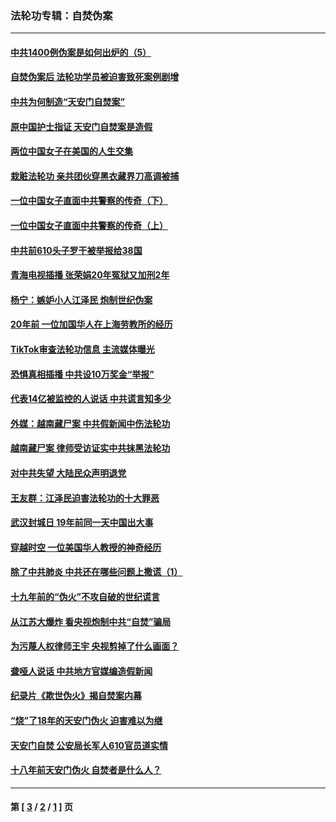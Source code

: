 ### 法轮功专辑：自焚伪案
---
#### [中共1400例伪案是如何出炉的（5）](../../pages/nf5562/n13226831.md?11150430) 
#### [自焚伪案后 法轮功学员被迫害致死案例剧增](../../pages/nf5562/n13190600.md?11150430) 
#### [中共为何制造“天安门自焚案”](../../pages/nf5562/n13183270.md?11150430) 
#### [原中国护士指证 天安门自焚案是造假](../../pages/nf5562/n13172289.md?11150430) 
#### [两位中国女子在美国的人生交集](../../pages/nf5562/n13156138.md?11150430) 
#### [栽赃法轮功 亲共团伙穿黑衣藏界刀高调被捕](../../pages/nf5562/n13073780.md?11150430) 
#### [一位中国女子直面中共警察的传奇（下）](../../pages/nf5562/n12989706.md?11150430) 
#### [一位中国女子直面中共警察的传奇（上）](../../pages/nf5562/n12985072.md?11150430) 
#### [中共前610头子罗干被举报给38国](../../pages/nf5562/n12975419.md?11150430) 
#### [青海电视插播 张荣娟20年冤狱又加刑2年](../../pages/nf5562/n12738166.md?11150430) 
#### [杨宁：嫉妒小人江泽民 炮制世纪伪案](../../pages/nf5562/n12724108.md?11150430) 
#### [20年前 一位加国华人在上海劳教所的经历](../../pages/nf5562/n12707932.md?11150430) 
#### [TikTok审查法轮功信息 主流媒体曝光](../../pages/nf5562/n12362336.md?11150430) 
#### [恐惧真相插播 中共设10万奖金“举报”](../../pages/nf5562/n12306396.md?11150430) 
#### [代表14亿被监控的人说话 中共谎言知多少](../../pages/nf5562/n12297484.md?11150430) 
#### [外媒：越南藏尸案 中共假新闻中伤法轮功](../../pages/nf5562/n12264411.md?11150430) 
#### [越南藏尸案 律师受访证实中共抹黑法轮功](../../pages/nf5562/n12261878.md?11150430) 
#### [对中共失望 大陆民众声明退党](../../pages/nf5562/n12187315.md?11150430) 
#### [王友群：江泽民迫害法轮功的十大罪恶](../../pages/nf5562/n12169074.md?11150430) 
#### [武汉封城日 19年前同一天中国出大事](../../pages/nf5562/n12150901.md?11150430) 
#### [穿越时空  一位美国华人教授的神奇经历](../../pages/nf5562/n12097460.md?11150430) 
#### [除了中共肺炎 中共还在哪些问题上撒谎（1）](../../pages/nf5562/n11955770.md?11150430) 
#### [十九年前的“伪火”不攻自破的世纪谎言](../../pages/nf5562/n11813238.md?11150430) 
#### [从江苏大爆炸 看央视炮制中共“自焚”骗局](../../pages/nf5562/n11140275.md?11150430) 
#### [为污蔑人权律师王宇 央视剪掉了什么画面？](../../pages/nf5562/n11130142.md?11150430) 
#### [聋哑人说话 中共地方官媒编造假新闻](../../pages/nf5562/n11006067.md?11150430) 
#### [纪录片《欺世伪火》揭自焚案内幕](../../pages/nf5562/n11002664.md?11150430) 
#### [“烧”了18年的天安门伪火 迫害难以为继](../../pages/nf5562/n10996660.md?11150430) 
#### [天安门自焚 公安局长军人610官员道实情](../../pages/nf5562/n10997098.md?11150430) 
#### [十八年前天安门伪火 自焚者是什么人？](../../pages/nf5562/n10996556.md?11150430) 

---
#### 第 [ [3](./3.md?11150430) / [2](./2.md?11150430) / [1](./1.md?11150430) ] 页
